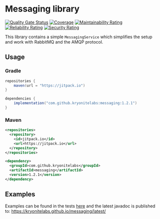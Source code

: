 # Messaging library
[![Quality Gate Status](https://sonarcloud.io/api/project_badges/measure?project=kryonitelabs_messaging&metric=alert_status)](https://sonarcloud.io/dashboard?id=kryonitelabs_messaging)
[![Coverage](https://sonarcloud.io/api/project_badges/measure?project=kryonitelabs_messaging&metric=coverage)](https://sonarcloud.io/dashboard?id=kryonitelabs_messaging)
[![Maintainability Rating](https://sonarcloud.io/api/project_badges/measure?project=kryonitelabs_messaging&metric=sqale_rating)](https://sonarcloud.io/dashboard?id=kryonitelabs_messaging)
[![Reliability Rating](https://sonarcloud.io/api/project_badges/measure?project=kryonitelabs_messaging&metric=reliability_rating)](https://sonarcloud.io/dashboard?id=kryonitelabs_messaging)
[![Security Rating](https://sonarcloud.io/api/project_badges/measure?project=kryonitelabs_messaging&metric=security_rating)](https://sonarcloud.io/dashboard?id=kryonitelabs_messaging)

This library contains a simple `MessagingService` which simplifies the setup and work
with RabbitMQ and the AMQP protocol.

## Usage
### Gradle
```java
repositories {
    maven(url = "https://jitpack.io")
}

dependencies {
    implementation("com.github.kryonitelabs:messaging:1.2.1")
}
```

### Maven
```xml
<repositories>
  <repository>
    <id>jitpack.io</id>
    <url>https://jitpack.io</url>
  </repository>
</repositories>

<dependency>
  <groupId>com.github.kryonitelabs</groupId>
  <artifactId>messaging</artifactId>
  <version>1.2.1</version>
</dependency>
```
## Examples
Examples can be found in the tests [here](src/test/java/org/kryonite/service/DefaultMessagingServiceTest.java) and the latest
javadoc is published to:
https://kryonitelabs.github.io/messaging/latest/
